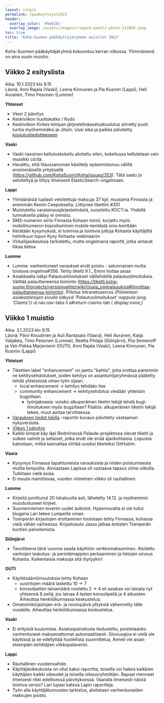 ```yaml
---
layout: single
permalink: /paakayttajat2023
header:
  overlay_color: '#5e616c'
  overlay_image: /assets/images/cropped-pexels-photo-113850.jpeg
toc: true
title: 'Koha-Suomen pääkäyttäjäryhmän muistiot 2023'
---
```


Koha-Suomen pääkäyttäjäryhmä kokoontuu kerran viikossa. Ylimmäisenä on aina uusin muistio.

## Viikko 2 esityslista

Aika: 10.1.2023 klo 9.15<br />
Läsnä: Anni Rajala (Vaski), Leena Kinnunen ja Pia Kusmin (Lappi), Heli Auranen, Timo Pesonen (Lumme)

**Yhteiset**
* Vkon 2 päivitys
* Keskiviikon huoltokatko / Kodo
* Keskiviikon Kirkes-kimpan järjestelmäasetuskoulutus siirretty puoli tuntia myöhemmäksi ja Jitsiin. Uusi aika ja paikka päivitetty [koulutustiedotteeseen](https://github.com/KohaSuomi/Koha/discussions/320)

**Vaski**
* Vaski-tasoinen kellutuskokeilu aloitettu eilen, kokeilussa kellutetaan vain musiikki cd:itä.
* Havaittu, että tilaussanoman käsittely epäonnistunuu välillä ensimmäisellä yrityksellä (https://github.com/KohaSuomi/Koha/issues/353). Tätä saatu jo selviteltyä ja liittyy ilmeisesti ElasticSearch-ongelmaan.


**Lappi**
* Ylimääräisiä tuplasti veloitettuja maksuja 37 kpl, muutama Finnasta ja enemmän Kemin Ceepokselta. Liittynee tikettiin #351
* Muistutettu varalainausjärjestelmästä, suositeltu KOCT:ia. Yhdellä tunnuksella pääsy ei onnistu. 
* SMS-numeron siirto Finnasta Kohaan toimii, korjattu myös mobiilinumeron kopioituminen mobile-kentästä sms-kenttään
* Kerätään kysymyksiä, ei toimivia ja toimivia juttuja Kohasta käyttäjiltä helmikuun lopun Kysy Kohasta-webinaariin
* Virkailijaoikeuksia tarkistettu, mutta ongelmana  raportit, jotka antavat liikaa tietoa

**Lumme**
* Lumme: vanhentuneet varaukset eivät poistu - satunnainen mutta toistuva ongelma#356. Tehty tiketti 9.1., Emmi hoitaa asiaa
* Asiakkaalla näkyi Palautusilmoitukset välilehdellä palautusilmoituksia. Väittää palauttaneensa toiminto (https://tiketti.koha-suomi.fi/projects/versionvaihto/wiki/Uusia_ominaisuuksia#Ilmoittaa-palauttaneensa-toiminto). Piilotus Intranetusercss  /*Piilotetaan asiakastietojen sivulla näkyvä 'Palautusilmoitukset' nappula (eng. 'Claims')*/ ul.nav.nav-tabs li a#return-claims-tab { display:none;}


## Viikko 1 muistio

Aika: 3.1.2023 klo 9.15<br />
Läsnä: Päivi Knuutinen ja Auli Rantasalo (Vaara), Heli Auranen, Katja Valjakka, Timo Pesonen (Lumme), Reetta Pihlaja (Siilinjärvi), Piia Semenoff ja Veli-Pekka Marjoniemi (OUTI), Anni Rajala (Vaski), Leena Kinnunen, Pia Kusmin (Lappi)

**Yhteiset**
* Tikettien label "enhancement" on jaettu "kahtia", jotta erottaa paremmin ne kehitysehdotukset, joiden kehitys on asiantuntijaryhmässä päätetty tehdä yhteisössä oman työn sijaan.
  * local enhancement -> kehitys tehdään itse
  * community enhancement -> kehitysehdotus viedään yhteisön bugzillaan.
    *  työnjakoasia: voisiko alkuperäinen tiketin tekijä tehdä bugi-ilmoituksen myös bugzillaan? Päätös: alkuperäinen tiketin tekijä tekee, muut auttaa tarvittaessa.
* [Varauksen tiedot lokilla](https://tiketti.koha-suomi.fi/projects/koha-suomen-dokumentaatio/wiki/Valmiita_SQL-raportteja#Varauksen-tiedot-lokilla) -raportin kuvaus päivitetty vastaaman nykyversiota.
* [Viikon 1 päivitys](https://github.com/KohaSuomi/Koha/discussions/347)
* Kaikki kimpat käy läpi Redminessä Palaute-projektissa olevat tiketit ja sulkee valmiit ja sellaiset, jotka eivät ole enää ajankohtaisia. Lopuista katsotaan, mitkä kannattaa siirtää uusiksi tiketeiksi GitHubiin.

**Vaara**
* Kysymys Finnassa tapahtuneista varauksista ja niiden poistumisesta muilta kimpoilta. Ainoastaan Lapissa oli vastaava tapaus viime viikolla. Tutkitaan vielä asiaa.
* Ei muuta mainittavaa, vuoden viimeinen viikko oli rauhallinen.

**Lumme**
* Kirjeitä jumittunut 20 lokakuulta asti, lähetetty 14.12. ja myöhemmin muodostuneet kirjeet.
* Suomenniemen toveriin uudet aukiolot. Hypernovalta ei ole tullut blugaria Lari tekee Lumpeille oman.
* Toenperän kirjastojen erottaminen toisistaan tehty Finnassa, kohassa vielä vähän vaiheessa. Kirjastoauto Jasso jatkaa entisten Toenperän kuntien palvelemista.

**Siilinjärvi**
* Tavoitteena tänä vuonna saada käyttöön verkkomaksaminen. Aloitettu vanhojen laskutus- ja perintämappien perkaaminen ja tietojen siivous Kohasta. Kaikenlaisia maksuja sitä löytyykin!

**OUTI**
* Käyttösääntömuutoksia tehty Kohaan
  * uusintojen määrä laskettu 10 -> 7
  * konsolipelien lainamäärä nostettu 2 -> 4 eli asiakas voi lainata nyt yhteensä 8 peliä, jos lainaa 4 lasten konsolipeliä ja 4 aikuisten. Aiheuttaa henkilökunnassa keskustelua.
* Omatoimikirjastojen erä- ja noutopäivä ylityksiä vähennetty tälle vuodelle. Aiheuttaa henkilökunnassa keskustelua.

**Vaski**
* Ei erityisiä kuulumisia. Asiakaspalvelusta tiedusteltu, poistetaanko vanhentuneet maksamattomat automaattisesti. Siivousajoa ei vielä ole käytössä ja se edellyttää huolellista suunnittelua, Anneli vie asian eteenpäin kehittäjien viikkopalaveriin.

**Lappi**
* Rauhallinen vuodenvaihde.
* Käyttäjäoikeuksista on ollut kaksi raporttia, toisella voi hakea kaikkien käyttäjien kaikki oikeudet ja toisella oikeusryhmittäin. Rapsat menneet ilmeisesti rikki edellisessä päivityksessä. Vaaralla ilmeisesti näistä toimiva versio? Lari lupasi katsoa Lapin raportteja. 
* Työn alla käyttäjätunnusten tarkistus, aloitetaan vanhentuneiden maksujen poisto. 
